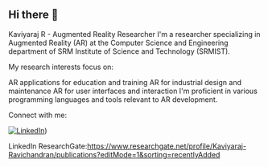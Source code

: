 ## Hi there 👋
Kaviyaraj R - Augmented Reality Researcher
I'm a researcher specializing in Augmented Reality (AR) at the Computer Science and Engineering department of SRM Institute of Science and Technology (SRMIST).

My research interests focus on:

AR applications for education and training
AR for industrial design and maintenance
AR for user interfaces and interaction
I'm proficient in various programming languages and tools relevant to AR development.

Connect with me:

[![LinkedIn](https://itcnet.gr/wp-content/uploads/2020/09/Linkedin-logo-on-transparent-Background-PNG-.png)](https://in.linkedin.com/in/kaviyaraj-ravichandran?original_referer=https%3A%2F%2F))

LinkedIn <a href="(https://in.linkedin.com/in/kaviyaraj-ravichandran?original_referer=https%3A%2F%2Fwww.linkedin.com%2F)" class="fa fa-linkedin"></a>
ResearchGate:https://www.researchgate.net/profile/Kaviyaraj-Ravichandran/publications?editMode=1&sorting=recentlyAdded
<!--
**Kaviyaraj-Ravichandran/Kaviyaraj-Ravichandran** is a ✨ _special_ ✨ repository because its `README.md` (this file) appears on your GitHub profile.

Here are some ideas to get you started:

- 🔭 I’m currently working on ...
- 🌱 I’m currently learning ...
- 👯 I’m looking to collaborate on ...
- 🤔 I’m looking for help with ...
- 💬 Ask me about ...
- 📫 How to reach me: ...
- 😄 Pronouns: ...
- ⚡ Fun fact: ...
-->
